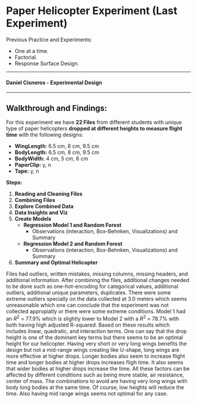 # **Paper Helicopter Experiment (Last Experiment)** 

Previous Practice and Experiments:
- One at a time.
- Factorial.
- Response Surface Design.
---
#### **Daniel Cisneros - Experimental Design** 
---
## **Walkthrough and Findings:**
For this experiment we have **22 Files** from different students with unique type of paper helicopters **dropped at different heights to measure flight time** with the following designs:

- **WingLength**: 6.5 cm,  8 cm, 9.5 cm
- **BodyLength:** 6.5 cm, 8 cm, 9.5 cm
- **BodyWidth:** 4 cm, 5 cm, 6 cm
- **PaperClip:** y, n
- **Tape:** y, n

**Steps:**
1. **Reading and Cleaning Files**
2. **Combining Files**
3. **Explore Combined Data**
4. **Data Insights and Viz**
5. **Create Models**
    - **Regression Model 1 and Random Forest**
        - Observations (interaction, Box-Behnken, Visualizations) and Summary
    - **Regression Model 2 and Random Forest**
        - Observations (interaction, Box-Behnken, Visualizations) and Summary
6. **Summary and Optimal Helicopter**


Files had outliers, written mistakes, missing columns, missing headers, and additional information. 
After combining the files, additional changes needed to be done such as one-hot-encoding for categorical values, additional outliers, additional unique parameters, duplicates.
There were some extreme outliers specially on the data collected at 3.0 meters which seems unreasonable which one can conclude that the experiment was not collected appropiatly or there were some extreme conditions. 
Model 1 had an $R^2$ = 77.9% which is slightly lower to Model 2 with a $R^2$ = 78.7% with both having high adjusted R-squared. Based on these results which includes linear, quadratic, and interaction terms. One can say that the drop height is one of the dominant key terms but there seems to be an optimal height for our helicopter. Having very short or very long wings benefits the design but not a mid-range wings creating like U-shape, long wings are more effective at higher drops. Longer bodies also seem to increase flight time and longer bodies at higher drops increases fligh time. It also seems that wider bodies at higher drops increase the time. All these factors can be affected by different conditions such as being more stable, air resistance, center of mass.
The combinations to avoid are having very long wings with body long bodies at the same time. Of course, low heights will reduce the time. Also having mid range wings seems not optimal for any case. 
